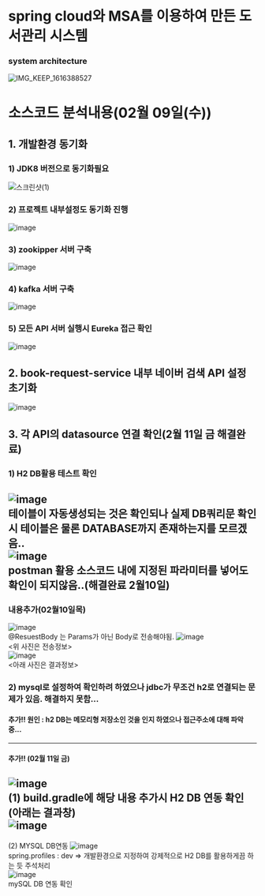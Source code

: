 # spring cloud와 MSA를 이용하여 만든 도서관리 시스템

### system architecture
![IMG_KEEP_1616388527](https://user-images.githubusercontent.com/40568894/114393145-a9425200-9bd4-11eb-8e2b-3715fb05fa55.jpg)

# 소스코드 분석내용(02월 09일(수))
## 1. 개발환경 동기화
### 1) JDK8 버전으로 동기화필요<br/>
![스크린샷(1)](https://user-images.githubusercontent.com/84068193/153155063-65335df4-36f0-4e16-824c-e0315344ec49.png)<br/>
### 2) 프로젝트 내부설정도 동기화 진행<br/>
![image](https://user-images.githubusercontent.com/84068193/153155374-e865f812-bb2c-45d4-b285-a36014bd9b7e.png)
### 3) zookipper 서버 구축
![image](https://user-images.githubusercontent.com/84068193/153156447-ca5be7a6-f221-4ac2-b3cf-0f84b81cdcd1.png)
### 4) kafka 서버 구축
![image](https://user-images.githubusercontent.com/84068193/153156390-a73dec72-e158-4c92-86dd-8424ee62f73a.png)
### 5) 모든 API 서버 실행시 Eureka 접근 확인
![image](https://user-images.githubusercontent.com/84068193/153156580-c014e532-1247-461d-a86b-7935f47f3495.png)


## 2. book-request-service 내부 네이버 검색 API 설정 초기화<br/>
![image](https://user-images.githubusercontent.com/84068193/153155763-3e0469e7-87a8-409d-aa93-5113546902ac.png)<br/>

## 3. 각 API의 datasource 연결 확인(2월 11일 금 해결완료)
### 1) H2 DB활용 테스트 확인
![image](https://user-images.githubusercontent.com/84068193/153156913-dc8f0cfa-732a-493c-9c93-caadbea092fb.png)<br/>
테이블이 자동생성되는 것은 확인되나 실제 DB쿼리문 확인시 테이블은 물론 DATABASE까지 존재하는지를 모르겠음..<br/>
![image](https://user-images.githubusercontent.com/84068193/153158928-6cafeb42-9237-451c-a3fb-ab8763b439b8.png)<br/>
postman 활용 소스코드 내에 지정된 파라미터를 넣어도 확인이 되지않음..(해결완료 2월10일)<br/>
--------------------------------------------------------------------------------------------------------------------------
### 내용추가(02월10일목)
![image](https://user-images.githubusercontent.com/84068193/153375859-ba98d8a7-26e7-4c66-83d6-1f2be13f6e85.png)<br/>
@ResuestBody 는 Params가 아닌 Body로 전송해야됨.
![image](https://user-images.githubusercontent.com/84068193/153375758-c14c8d06-f33c-421f-8a9a-9e24fe161cb6.png)<br/>
<위 사진은 전송정보><br/>
![image](https://user-images.githubusercontent.com/84068193/153376153-eb650092-d809-4e13-be90-2b7590751d57.png)<br/>
<아래 사진은 결과정보><br/>
### 2) mysql로 설정하여 확인하려 하였으나 jdbc가 무조건 h2로 연결되는 문제가 있음. 해결하지 못함...
#### 추가!! 원인 : h2 DB는 메모리형 저장소인 것을 인지 하였으나 접근주소에 대해 파악중...
------------------------------------------------------------------------------------------------------------
#### 추가!! (02월 11일 금) <br/>
![image](https://user-images.githubusercontent.com/84068193/153525590-2df0a03c-b9e5-4771-819f-f3bf78a2e9aa.png) <br/>
(1) build.gradle에 해당 내용 추가시 H2 DB 연동 확인 (아래는 결과창) <br/>
![image](https://user-images.githubusercontent.com/84068193/153525675-4fcab8dc-f2e0-4d44-90d2-0553133af576.png)<br/>
------------------------------------------------------------------------------------------------------------------
(2) MYSQL DB연동
![image](https://user-images.githubusercontent.com/84068193/153532331-bc0facc5-0a0b-4638-b098-daa074bf3c9a.png)<br/>
spring.profiles : dev => 개발환경으로 지정하여 강제적으로 H2 DB를 활용하게끔 하는 듯 주석처리<br/>
![image](https://user-images.githubusercontent.com/84068193/153532483-2eb8730a-3dbf-49dc-9dfc-4c3e1745d0dc.png)<br/> 
mySQL DB 연동 확인

